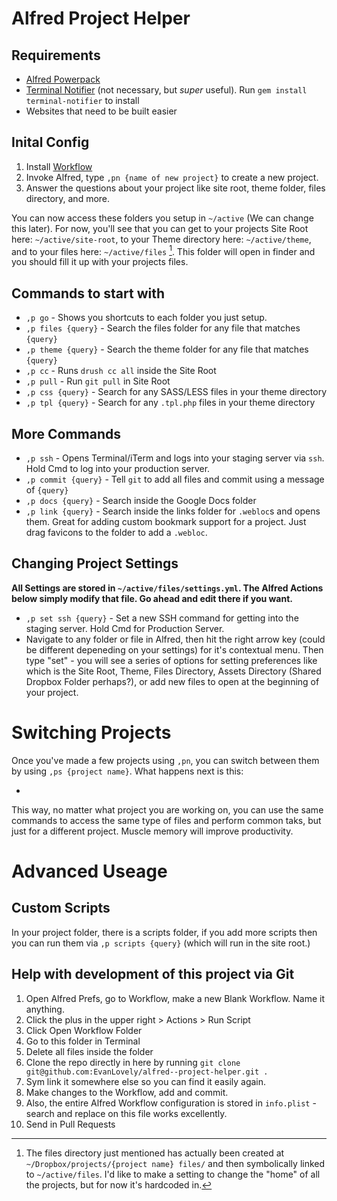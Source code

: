 # Alfred Project Helper

## Requirements

- [Alfred Powerpack](http://www.alfredapp.com/)
- [Terminal Notifier](https://github.com/alloy/terminal-notifier) (not necessary, but *super* useful). Run `gem install terminal-notifier` to install
- Websites that need to be built easier


## Inital Config

1. Install [Workflow](https://github.com/EvanLovely/alfred--project-helper/blob/master/Project%20Helper.alfredworkflow)
2. Invoke Alfred, type `,pn {name of new project}` to create a new project. 
3. Answer the questions about your project like site root, theme folder, files directory, and more.

You can now access these folders you setup in `~/active` (We can change this later). For now, you'll see that you can get to your projects Site Root here: `~/active/site-root`, to your Theme directory here: `~/active/theme`, and to your files here: `~/active/files` [^hardcodedfilesdirectory]. This folder will open in finder and you should fill it up with your projects files.

## Commands to start with

- `,p go` - Shows you shortcuts to each folder you just setup.
- `,p files {query}` - Search the files folder for any file that matches `{query}`
- `,p theme {query}` - Search the theme folder for any file that matches `{query}`
- `,p cc` - Runs `drush cc all` inside the Site Root
- `,p pull` - Run `git pull` in Site Root
- `,p css {query}` - Search for any SASS/LESS files in your theme directory
- `,p tpl {query}` - Search for any `.tpl.php` files in your theme directory

## More Commands

- `,p ssh` - Opens Terminal/iTerm and logs into your staging server via `ssh`. Hold Cmd to log into your production server.
- `,p commit {query}` - Tell `git` to add all files and commit using a message of `{query}`
- `,p docs {query}` - Search inside the Google Docs folder
- `,p link {query}` - Search inside the links folder for `.webloc`s and opens them. Great for adding custom bookmark support for a project. Just drag favicons to the folder to add a `.webloc`.

## Changing Project Settings

**All Settings are stored in `~/active/files/settings.yml`. The Alfred Actions below simply modify that file. Go ahead and edit there if you want.**

- `,p set ssh {query}` - Set a new SSH command for getting into the staging server. Hold Cmd for Production Server.
- Navigate to any folder or file in Alfred, then hit the right arrow key (could be different depeneding on your settings) for it's contextual menu. Then type "set" - you will see a series of options for setting preferences like which is the Site Root, Theme, Files Directory, Assets Directory (Shared Dropbox Folder perhaps?), or add new files to open at the beginning of your project. 


# Switching Projects

Once you've made a few projects using `,pn`, you can switch between them by using `,ps {project name}`. What happens next is this:

- 

This way, no matter what project you are working on, you can use the same commands to access the same type of files and perform common taks, but just for a different project. Muscle memory will improve productivity. 


# Advanced Useage

## Custom Scripts

In your project folder, there is a scripts folder, if you add more scripts then you can run them via `,p scripts {query}` (which will run in the site root.)


## Help with development of this project via Git

1. Open Alfred Prefs, go to Workflow, make a new Blank Workflow. Name it anything.
2. Click the plus in the upper right > Actions > Run Script
3. Click Open Workflow Folder
4. Go to this folder in Terminal
5. Delete all files inside the folder
6. Clone the repo directly in here by running `git clone git@github.com:EvanLovely/alfred--project-helper.git .`
7. Sym link it somewhere else so you can find it easily again.
8. Make changes to the Workflow, add and commit. 
9. Also, the entire Alfred Workflow configuration is stored in `info.plist` - search and replace on this file works excellently. 
10. Send in Pull Requests

[^hardcodedfilesdirectory]: The files directory just mentioned has actually been created at `~/Dropbox/projects/{project name} files/` and then symbolically linked to `~/active/files`. I'd like to make a setting to change the "home" of all the projects, but for now it's hardcoded in.